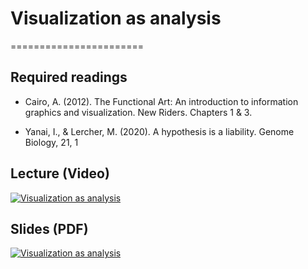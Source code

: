 # Visualization as analysis
=======================

## Required readings

- Cairo, A. (2012). The Functional Art: An introduction to information graphics and visualization. New Riders. Chapters 1 & 3.

- Yanai, I., & Lercher, M. (2020). A hypothesis is a liability. Genome Biology, 21, 1

## Lecture (Video)

[![Visualization as analysis](../thumbnails/visualization-as-analysis.jpeg)](https://www.youtube.com/watch?v=rFoyvNYd3Lo "Visualization as analysis")

## Slides (PDF)

[![Visualization as analysis](../thumbnails/visualization-as-analysis.jpeg)](https://github.com/CoAxLab/Data-Explorations/blob/main/book/slides/visualization-as-analysis.pdf "Visualization as analysis")
